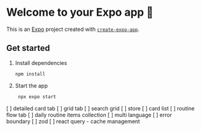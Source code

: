 # Welcome to your Expo app 👋

This is an [Expo](https://expo.dev) project created with [`create-expo-app`](https://www.npmjs.com/package/create-expo-app).

## Get started

1. Install dependencies

   ```bash
   npm install
   ```

2. Start the app

   ```bash
    npx expo start
   ```

[ ] detailed card tab
[ ] grid tab
[ ] search grid
[ ] store
[ ] card list
[ ] routine flow tab
[ ] daily routine items collection
[ ] multi language
[ ] error boundary
[ ] zod
[ ] react query - cache management
